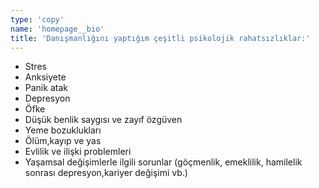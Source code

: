 ```yaml
---
type: 'copy'
name: 'homepage__bio'
title: 'Danışmanlığını yaptığım çeşitli psikolojik rahatsızlıklar:'
---
```


- Stres
- Anksiyete
- Panik atak
- Depresyon
- Öfke
- Düşük benlik saygısı ve zayıf özgüven
- Yeme bozuklukları
- Ölüm,kayıp ve yas
- Evlilik ve ilişki problemleri
- Yaşamsal değişimlerle ilgili sorunlar (göçmenlik, emeklilik, hamilelik sonrası depresyon,kariyer değişimi vb.)
